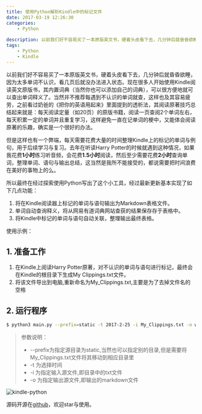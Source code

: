 ```yaml
---
title: 使用Python解析Kindle中的标记文件
date: 2017-03-19 12:26:30
categories: 
	- Python
	
description: 以前我们好不容易买了一本原版英文书，硬着头皮看下去，几分钟后就昏昏欲睡，因为太多单词不认识，看几页后就没办法进入状态。现在很多人开始使用Kindle阅读英文原版书，其内置词典（当然你也可以添加自己的词典），可以很方便地就可以查出单词释义了。当然并不推荐每遇到不认识的单词就查，这样也及其容易疲劳，之前看过奶爸的《把你的英语用起来》里面提到的透析法，其阅读原著技巧总结起来就是：每天阅读定量（如20页）的原版书籍，阅读一页查阅2个单词左右，每天积累一定的单词并且重复学习，这样避免一直在记单词的梗中，又能体会阅读原著的乐趣，确实是一个很好的办法。
tags: 
    - Python
    - Kindle
---
```


以前我们好不容易买了一本原版英文书，硬着头皮看下去，几分钟后就昏昏欲睡，因为太多单词不认识，看几页后就没办法进入状态。现在很多人开始使用Kindle阅读英文原版书，其内置词典（当然你也可以添加自己的词典），可以很方便地就可以查出单词释义了。当然并不推荐每遇到不认识的单词就查，这样也及其容易疲劳，之前看过奶爸的《把你的英语用起来》里面提到的透析法，其阅读原著技巧总结起来就是：每天阅读定量（如20页）的原版书籍，阅读一页查阅2个单词左右，每天积累一定的单词并且重复学习，这样避免一直在记单词的梗中，又能体会阅读原著的乐趣，确实是一个很好的办法。

但是这样也有一个弊端，每天需要花费大量的时间整理Kindle上的标记的单词与例句，用于后续学习与复习。去年在听读Harry Potter的时候就遇到这种情况，如果我花费**1小时**练习听音频，会花费**1.5小时**阅读，然后至少需要花费**2小时**查询单词，整理单词、语句与输出总结，这当然是我所不能接受的，都说需要把时间浪费在美好的事物上的么。

所以最终在经过探索使用Python写出了这个小工具，经过最新更新基本实现了如下几点功能：

1. 将在Kindle阅读器上标记的单词与语句输出为Markdown表格文件。
2. 单词自动查询释义，将从网易有道词典网站查获的结果保存存于表格中。
3. 将Kindle中标记的单词与语句自动关联，整理输出最终表格。

使用示例：
## 1. 准备工作
1. 在Kindle上阅读Harry Potter原著，对不认识的单词与语句进行标记，最终会在Kindle的根目录下生成My Clippings.txt文件。
2. 将该文件导出到电脑,重新命名为My_Clippings.txt,主要是为了去掉文件名的空格

## 2. 运行程序

```bash
$ python3 main.py --prefix=static -t 2017-2-25 -i My_Clippings.txt -o words_chapters_9.md
```

> 参数说明：
>
> - --prefix为指定源目录为static,当然也可以指定别的目录,但是需要将My_Clippings.txt文件将其移动到相应目录里
> - -t 为选择时间
> - -i 为指定输入源文件,即目录中的txt文件
> - -o 为指定输出源文件,即输出的markdown文件
>


![kindle-python](https://cdn.jsdelivr.net/gh/meixuhong/cdn/img/python-kindle.gif)

源码开源在[github](https://github.com/wowmarcomei/kindle_notes_export)，欢迎star与使用。

